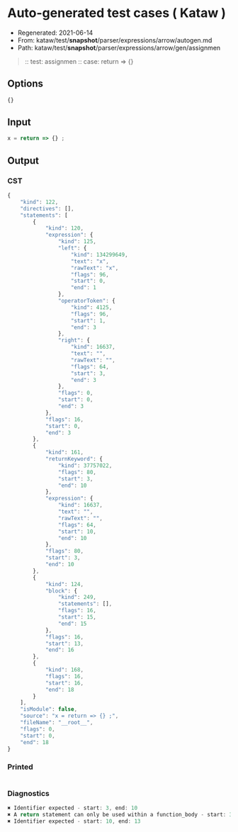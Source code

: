 # Auto-generated test cases ( Kataw )
- Regenerated: 2021-06-14
- From: kataw/test/__snapshot__/parser/expressions/arrow/autogen.md
- Path: kataw/test/__snapshot__/parser/expressions/arrow/gen/assignmen
> :: test: assignmen
> :: case: return => {}
## Options

`````js
{}
`````
## Input

`````js
x = return => {} ;
`````
## Output

### CST

```javascript
{
    "kind": 122,
    "directives": [],
    "statements": [
        {
            "kind": 120,
            "expression": {
                "kind": 125,
                "left": {
                    "kind": 134299649,
                    "text": "x",
                    "rawText": "x",
                    "flags": 96,
                    "start": 0,
                    "end": 1
                },
                "operatorToken": {
                    "kind": 4125,
                    "flags": 96,
                    "start": 1,
                    "end": 3
                },
                "right": {
                    "kind": 16637,
                    "text": "",
                    "rawText": "",
                    "flags": 64,
                    "start": 3,
                    "end": 3
                },
                "flags": 0,
                "start": 0,
                "end": 3
            },
            "flags": 16,
            "start": 0,
            "end": 3
        },
        {
            "kind": 161,
            "returnKeyword": {
                "kind": 37757022,
                "flags": 80,
                "start": 3,
                "end": 10
            },
            "expression": {
                "kind": 16637,
                "text": "",
                "rawText": "",
                "flags": 64,
                "start": 10,
                "end": 10
            },
            "flags": 80,
            "start": 3,
            "end": 10
        },
        {
            "kind": 124,
            "block": {
                "kind": 249,
                "statements": [],
                "flags": 16,
                "start": 15,
                "end": 15
            },
            "flags": 16,
            "start": 13,
            "end": 16
        },
        {
            "kind": 168,
            "flags": 16,
            "start": 16,
            "end": 18
        }
    ],
    "isModule": false,
    "source": "x = return => {} ;",
    "fileName": "__root__",
    "flags": 0,
    "start": 0,
    "end": 18
}
```

### Printed

```javascript

```

### Diagnostics

```javascript
✖ Identifier expected - start: 3, end: 10
✖ A return statement can only be used within a function_body - start: 3, end: 10
✖ Identifier expected - start: 10, end: 13

```

